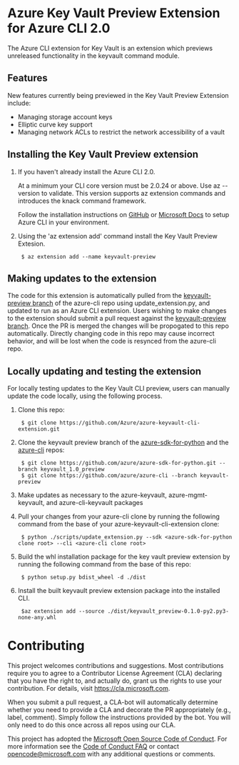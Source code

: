 #  Azure Key Vault Preview Extension for Azure CLI 2.0

The Azure CLI extension for Key Vault is an extension which previews unreleased functionality in the keyvault command module.

## Features

New features currently being previewed in the Key Vault Preview Extension include:

- Managing storage account keys
- Elliptic curve key support
- Managing network ACLs to restrict the network accessibility of a vault

## Installing the Key Vault Preview extension


1. If you haven't already install the Azure CLI 2.0.  

    At a minimum your CLI core version must be 2.0.24 or above. Use az --version to validate. This version supports az extension commands and introduces the knack command framework.

    Follow the installation instructions on [GitHub](https://github.com/Azure/azure-cli) or [Microsoft Docs](https://docs.microsoft.com/en-us/cli/azure/install-azure-cli?view=azure-cli-latest) to setup Azure CLI in your environment.

1. Using the 'az extension add' command install the Key Vault Preview Extesion.

        $ az extension add --name keyvault-preview


## Making updates to the extension
The code for this extension is automatically pulled from the [keyvault-preview branch](https://github.com/Azure/azure-cli/tree/keyvault-preview) of the azure-cli repo using update_extension.py, and updated to run as an Azure CLI extension.  Users wishing to make changes to the extension should submit a pull request against the [keyvault-preview branch](https://github.com/Azure/azure-cli/tree/keyvault-preview).  Once the PR is merged the changes will be propogated to this repo automatically.  Directly changing code in this repo may cause incorrect behavior, and will be lost when the code is resynced from the azure-cli repo.

## Locally updating and testing the extension
For locally testing updates to the Key Vault CLI preview, users can manually update the code locally, using the following process.

1. Clone this repo:

        $ git clone https://github.com/Azure/azure-keyvault-cli-extension.git

1. Clone the keyvault preview branch of the [azure-sdk-for-python](https://github.com/azure/azure-sdk-for-python) and the [azure-cli](https://github.com/azure/azure-cli) repos:

        $ git clone https://github.com/azure/azure-sdk-for-python.git --branch keyvault_1.0_preview
        $ git clone https://github.com/azure/azure-cli --branch keyvault-preview
    
1. Make updates as necessary to the azure-keyvault, azure-mgmt-keyvault, and azure-cli-keyvault packages

1. Pull your changes from your azure-cli clone by running the following command from the base of your azure-keyvault-cli-extension clone:

        $ python ./scripts/update_extension.py --sdk <azure-sdk-for-python clone root> --cli <azure-cli clone root>

1. Build the whl installation package for the key vault preview extension by running the following command from the base of this repo:

        $ python setup.py bdist_wheel -d ./dist

1. Install the built keyvault preview extension package into the installed CLI.

        $az extension add --source ./dist/keyvault_preview-0.1.0-py2.py3-none-any.whl

# Contributing

This project welcomes contributions and suggestions.  Most contributions require you to agree to a
Contributor License Agreement (CLA) declaring that you have the right to, and actually do, grant us
the rights to use your contribution. For details, visit https://cla.microsoft.com.

When you submit a pull request, a CLA-bot will automatically determine whether you need to provide
a CLA and decorate the PR appropriately (e.g., label, comment). Simply follow the instructions
provided by the bot. You will only need to do this once across all repos using our CLA.

This project has adopted the [Microsoft Open Source Code of Conduct](https://opensource.microsoft.com/codeofconduct/).
For more information see the [Code of Conduct FAQ](https://opensource.microsoft.com/codeofconduct/faq/) or
contact [opencode@microsoft.com](mailto:opencode@microsoft.com) with any additional questions or comments.
